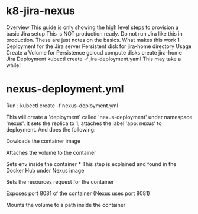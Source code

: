 # k8-jira-nexus

Overview This guide is only showing the high level steps to provision a basic Jira setup This is NOT production ready. Do not run Jira like this in production. These are just notes on the basics. What makes this work 1 Deployment for the Jira server Persistent disk for jira-home directory Usage Create a Volume for Persistence gcloud compute disks create jira-home Jira Deployment kubectl create -f jira-deployment.yaml This may take a while!


# nexus-deployment.yml
Run : kubectl create -f nexus-deployment.yml


This will create a 'deployment' called 'nexus-deployment' under namespace 'nexus'. It sets the replica to 1, attaches the label 'app: nexus' to deployment. And does the following:


Dowloads the container image


Attaches the volume to the container


Sets env inside the container * This step is explained and found in the Docker Hub under Nexus image


Sets the resources request for the container


Exposes port 8081 of the container (Nexus uses port 8081)


Mounts the volume to a path inside the container
